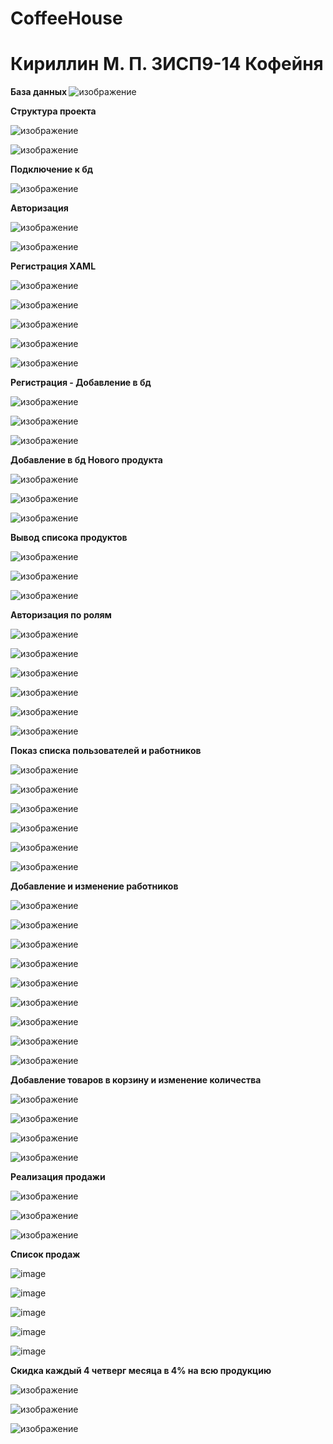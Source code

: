 # CoffeeHouse

<h1>Кириллин М. П. 3ИСП9-14 Кофейня</h1>

<b> База данных </b>
![изображение](https://user-images.githubusercontent.com/114149936/218968254-3baddec8-ff22-429d-9162-c0220e883c64.png)




<b> Структура проекта </b>


![изображение](https://user-images.githubusercontent.com/114149936/218969245-c6118660-b438-44b3-8a9a-de7ea45c929f.png)


![изображение](https://user-images.githubusercontent.com/114149936/218969308-c8c78c73-a83c-4328-a78c-0f1cbe94b9fa.png)





<b> Подключение к бд</b>


![изображение](https://user-images.githubusercontent.com/114149936/218969598-1f7a2a49-a1b9-4f72-a5f5-1f3f09599ee0.png)





<b> Авторизация </b>


![изображение](https://user-images.githubusercontent.com/114149936/218969778-1325870c-3fca-4dd1-9eb1-b439816192aa.png)


![изображение](https://user-images.githubusercontent.com/114149936/218969840-86adadde-9dcb-46fd-b25f-9a9183ae4488.png)





<b> Регистрация XAML </b>


![изображение](https://user-images.githubusercontent.com/114149936/218970113-99244513-b599-4239-9394-5681cb59292f.png)


![изображение](https://user-images.githubusercontent.com/114149936/218970125-469a7ce6-8a72-4e94-9f8a-b092946d9971.png)


![изображение](https://user-images.githubusercontent.com/114149936/218970139-d77495d5-60d1-4770-9bed-01d13f40283e.png)


![изображение](https://user-images.githubusercontent.com/114149936/218970149-3bc58daa-fe7d-4c00-acf9-0d1354ae06c0.png)


![изображение](https://user-images.githubusercontent.com/114149936/218970156-6b5e56e3-d2da-49c9-bc17-616e65435477.png)





<b> Регистрация - Добавление в бд </b>


![изображение](https://user-images.githubusercontent.com/114149936/218970522-1e0b5dd6-d4aa-4331-9d6a-5c21e7dd5482.png)


![изображение](https://user-images.githubusercontent.com/114149936/218974112-dadc3f13-0049-49ce-97e4-d82821709b3f.png)


![изображение](https://user-images.githubusercontent.com/114149936/218975170-3205981d-f9ce-4633-bcd2-15f3ae905ba6.png)




<b> Добавление в бд Нового продукта </b>


![изображение](https://user-images.githubusercontent.com/114149936/219850144-30549cc3-07cc-404e-91af-cfb4f4fe8495.png)


![изображение](https://user-images.githubusercontent.com/114149936/219850156-e0cafe70-7e2c-4794-b9e4-4961d7738e4d.png)


![изображение](https://user-images.githubusercontent.com/114149936/219850191-1540bba6-10c2-4439-a0a8-a16d3f69caaf.png)







<b> Вывод списока продуктов </b>


![изображение](https://user-images.githubusercontent.com/114149936/220126137-6dcfd0ac-44a8-4619-90d2-d0c64e5c9f40.png)


![изображение](https://user-images.githubusercontent.com/114149936/220126225-4641c5f3-da8a-49e2-80d2-d02288c0027c.png)


![изображение](https://user-images.githubusercontent.com/114149936/220126308-4e962c59-2730-43c1-98d7-735034dfc9cb.png)







<b> Авторизация по ролям </b>



![изображение](https://user-images.githubusercontent.com/114149936/230563674-36ac8c42-eaf1-4ae4-8c40-34773727ddef.png)



![изображение](https://user-images.githubusercontent.com/114149936/230563755-70632f86-c05f-4caf-a56b-086e25c182a3.png)



![изображение](https://user-images.githubusercontent.com/114149936/230563809-c4069e0a-4e22-4ede-9eb8-542f75a5214c.png)



![изображение](https://user-images.githubusercontent.com/114149936/230563870-630a2c36-6c9f-4c2e-8c56-24f6fca66049.png)



![изображение](https://user-images.githubusercontent.com/114149936/230563938-f411b4b1-7688-43ec-86b4-7398357787fe.png)



![изображение](https://user-images.githubusercontent.com/114149936/230564003-70cca367-2983-4899-b665-d22937970c82.png)




<b> Показ списка пользователей и работников</b>



![изображение](https://user-images.githubusercontent.com/114149936/231679493-abf5ecb4-c1f9-4aa1-9dac-df6a1d9c6113.png)



![изображение](https://user-images.githubusercontent.com/114149936/231679407-660c86c8-ad39-4d0a-a41b-d3eee988c3c1.png)



![изображение](https://user-images.githubusercontent.com/114149936/231679707-5f9ceb0e-53f6-4029-a88a-69b8a6993457.png)



![изображение](https://user-images.githubusercontent.com/114149936/231679759-bcac14ac-8088-4153-9d43-b32a20d2e61f.png)



![изображение](https://user-images.githubusercontent.com/114149936/231679865-fdcd54a1-ab71-470f-a61f-7a36f1ee4462.png)



![изображение](https://user-images.githubusercontent.com/114149936/231679918-3c2e0fb6-cba3-4750-bd59-f72c9cd14ca5.png)



<b> Добавление и изменение работников</b>



![изображение](https://user-images.githubusercontent.com/114149936/231763564-962431ed-d106-42fa-8e3d-8bcdd9b1a28f.png)



![изображение](https://user-images.githubusercontent.com/114149936/231764064-e45a2b70-a525-4ec4-aeba-3235783cafdb.png)



![изображение](https://user-images.githubusercontent.com/114149936/231764527-3a73c652-a16f-46b7-b0dd-8c6f16ce48d6.png)



![изображение](https://user-images.githubusercontent.com/114149936/231764692-8fc2aa37-691d-4a1d-bec9-b7ca00d4d657.png)



![изображение](https://user-images.githubusercontent.com/114149936/231764788-34c53f7c-0c80-4e01-955f-f304768743fb.png)



![изображение](https://user-images.githubusercontent.com/114149936/231764906-982eda87-5a57-452e-b6be-52d80644fc33.png)



![изображение](https://user-images.githubusercontent.com/114149936/231765139-288aed1c-167a-41ba-ab82-a915061eefa1.png)



![изображение](https://user-images.githubusercontent.com/114149936/231765245-0788127e-9701-4110-9d6b-542a49358513.png)



![изображение](https://user-images.githubusercontent.com/114149936/231765305-ec80963f-353b-493a-997e-d34f1a6e9447.png)



<b> Добавление товаров в корзину и изменение количества</b>



![изображение](https://user-images.githubusercontent.com/114149936/233645392-af82aa1b-80f0-4be6-ab68-0b34e55b7237.png)



![изображение](https://user-images.githubusercontent.com/114149936/233645540-d0cf87a8-304e-4668-8b59-67c403e7d7f8.png)



![изображение](https://user-images.githubusercontent.com/114149936/233645601-d7ef4163-eead-409e-9b62-31f98e08b7cd.png)



![изображение](https://user-images.githubusercontent.com/114149936/233645663-4d4ca413-8f14-4978-8922-2d958cb007c1.png)




<b> Реализация продажи</b>



![изображение](https://user-images.githubusercontent.com/114149936/233957344-6ed0453c-55b8-47ff-8b91-e63fa7ac56e5.png)




![изображение](https://user-images.githubusercontent.com/114149936/233957497-e35733fe-7896-430d-9128-4e3c95b6d13d.png)



![изображение](https://user-images.githubusercontent.com/114149936/233958184-dccf9037-299c-44b8-b84b-51aa8484272f.png)



<b> Список продаж</b>



![image](https://user-images.githubusercontent.com/114149936/234796429-46a8531b-fb81-4589-b476-34f24721d051.png)



![image](https://user-images.githubusercontent.com/114149936/234796555-b7743fb3-1e1c-4b16-b6a2-78564f97afcb.png)



![image](https://user-images.githubusercontent.com/114149936/234796773-90d0e95c-47ee-4240-86ce-c7779696dd03.png)



![image](https://user-images.githubusercontent.com/114149936/234804223-7c789dd3-75d0-409e-a716-c7c57ddbaf24.png)



![image](https://user-images.githubusercontent.com/114149936/234804507-1bb3cceb-dc02-46c0-afdd-79a93475acb6.png)



<b> Скидка каждый 4 четверг месяца в 4% на всю продукцию</b>



![изображение](https://user-images.githubusercontent.com/114149936/236198833-441be01b-68b6-4456-816b-682dbdcbb371.png)



![изображение](https://user-images.githubusercontent.com/114149936/236198905-b3533cf3-d88c-42d4-afa4-8571bb52dc3f.png)



![изображение](https://user-images.githubusercontent.com/114149936/236198964-4ef59d0d-5907-4803-9e70-057a8b9fe7f7.png)

